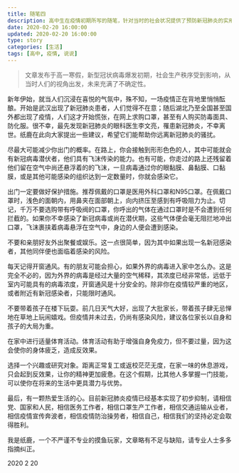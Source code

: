 ```yaml
---
title: 随笔四
description: 高中生在疫情初期所写的随笔，针对当时的社会状况提供了预防新冠肺炎的实用建议，包括减少外出、正确佩戴口罩、避免聚集、保持通风、适当锻炼、培养兴趣以及保持积极心态，并表达了对战胜疫情的信心与决心。
date: 2020-02-20 16:00:00
updated: 2020-02-20 16:00:00
type: story
categories: [生活]
tags: [高中, 疫情, 说说]
---
```


> 文章发布于高一寒假，新型冠状病毒爆发初期，社会生产秩序受到影响，从当时人们的视角出发，未来充满了不确定性。

新年伊始，就当人们沉浸在喜悦的气氛中，殊不知，一场疫情正在背地里悄悄酝酿。开始是武汉出现了新冠肺炎患者，人们觉得不在意；随后湖北乃至全国甚至国外都出现了疫情，人们这才开始慌张，在网上求购口罩，甚至有人购买防毒面具、防化服。很不幸，最先发现新冠肺炎的眼科医生李文亮，罹患新冠肺炎，不幸离世。纸鹿在此向大家提出一些建议，希望它们能帮助你远离新冠肺炎的骚扰。

尽最大可能减少你出门的概率。在路上，你会接触到形形色色的人，其中可能就会有新冠病毒潜伏者，他们具有飞沫传染的能力。也有可能，你走过的路上还残留着他们留在空气中尚还悬浮着的的飞沫，一旦病毒通过你的眼黏膜、鼻黏膜、口黏膜，或是其他可能感染的组织达到一定数量时，你就会感染它。

出门一定要做好保护措施。推荐佩戴的口罩是医用外科口罩和N95口罩。在佩戴口罩时，浅色的面朝内，用鼻夹在面部朝上，向内挤压至感到有呼吸阻力为止。切记，千万不要选购带有呼吸阀的口罩，你呼出的气体在通过口罩时是不会遭到任何拦截的。如果你不幸感染了新冠病毒或尚在潜伏期，这些气体便会毫无阻拦地冲出口罩，飞沫裹挟着病毒悬浮在空气中，身边的人便会遭到感染。

不要和亲朋好友外出聚餐或娱乐。这一点很简单，因为其中如果出现一名新冠感染者，其他同伴便也面临着感染的风险。

每天记得开窗通风。有的朋友可能会担心，如果外界的病毒进入家中怎么办。这是完全不必的，因为外界的病毒是经过大量的空气稀释，其浓度已经非常低，远低于室内可能具有的病毒浓度，开窗通风是十分安全的。除非你在疫情较严重的地区，或者附近有新冠感染者，只能限时通风。

不要带着孩子在楼下玩耍。前几日天气大好，出现了大批家长，带着孩子肆无忌惮地在草地上玩闹嬉戏。但疫情并未过去，仍尚有感染风险，建议各位家长以自身和孩子的大局为重。

在家中进行适量体育活动。体育活动有助于增强自身免疫力，但不要过量，因为这会使你的身体疲乏，造成反效果。

选择一个兴趣或研究对象。距离正常复工或返校茫茫无度，在家一味的休息游戏，只会起到反效果，让你的精神更加疲惫。在这个假期，比其他人多掌握一门技能，可以使你在将来的生活中更具潜力与优势。

最后，有一颗热爱生活的心。目前新冠肺炎疫情已经基本实现了初步抑制，请相信党、国家和人民，相信医务工作者，相信口罩生产工作者，相信交通运输从业者，相信疫情宣传奔波者，相信疫情防治操劳者，相信自己，相信我们的坚持必定会取得胜利。

我是纸鹿，一个不严谨不专业的摸鱼玩家，文章略有不足与缺陷，请专业人士多多指摘纠正。

2020 2 20